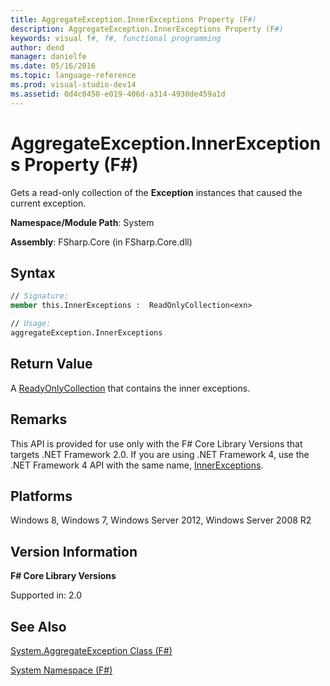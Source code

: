 ```yaml
---
title: AggregateException.InnerExceptions Property (F#)
description: AggregateException.InnerExceptions Property (F#)
keywords: visual f#, f#, functional programming
author: dend
manager: danielfe
ms.date: 05/16/2016
ms.topic: language-reference
ms.prod: visual-studio-dev14
ms.assetid: 0d4c0450-e019-406d-a314-4930de459a1d 
---
```


# AggregateException.InnerExceptions Property (F#)

Gets a read-only collection of the **Exception** instances that caused the current exception.

**Namespace/Module Path**: System

**Assembly**: FSharp.Core (in FSharp.Core.dll)

## Syntax

```fsharp
// Signature:
member this.InnerExceptions :  ReadOnlyCollection<exn>

// Usage:
aggregateException.InnerExceptions

```
## Return Value

A [ReadyOnlyCollection<T>](https://msdn.microsoft.com/library/ms132474.aspx) that contains the inner exceptions.

## Remarks
This API is provided for use only with the F# Core Library Versions that targets .NET Framework 2.0. If you are using .NET Framework 4, use the .NET Framework 4 API with the same name, [InnerExceptions](https://msdn.microsoft.com/library/system.aggregateexception.innerexceptions.aspx).


## Platforms
Windows 8, Windows 7, Windows Server 2012, Windows Server 2008 R2


## Version Information
**F# Core Library Versions**

Supported in: 2.0

## See Also
[System.AggregateException Class &#40;F&#35;&#41;](System.AggregateException-Class-%5BFSharp%5D.md)

[System Namespace &#40;F&#35;&#41;](System-Namespace-%5BFSharp%5D.md)